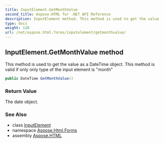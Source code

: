 ```yaml
---
title: InputElement.GetMonthValue
second_title: Aspose.HTML for .NET API Reference
description: InputElement method. This method is used to get the value as a DateTime object. This method is valid if only only type of the input element is month
type: docs
weight: 120
url: /net/aspose.html.forms/inputelement/getmonthvalue/
---
```

## InputElement.GetMonthValue method

This method is used to get the value as a DateTime object. This method is valid if only only type of the input element is "month"

```csharp
public DateTime GetMonthValue()
```

### Return Value

The date object.

### See Also

* class [InputElement](../)
* namespace [Aspose.Html.Forms](../../inputelement/)
* assembly [Aspose.HTML](../../../)
